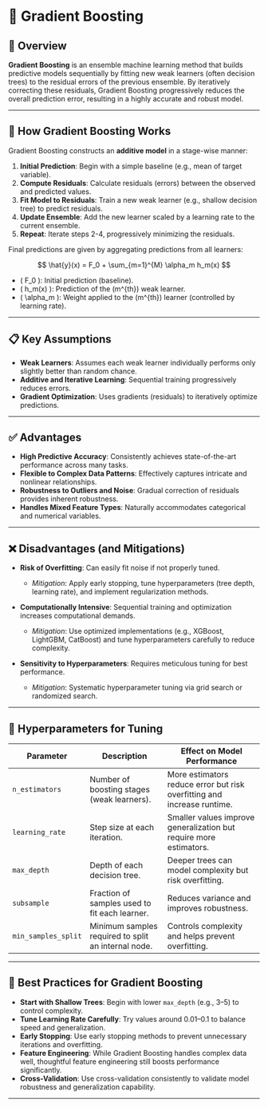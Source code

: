 # 🔹 Gradient Boosting

## 📌 Overview  

**Gradient Boosting** is an ensemble machine learning method that builds predictive models sequentially by fitting new weak learners (often decision trees) to the residual errors of the previous ensemble. By iteratively correcting these residuals, Gradient Boosting progressively reduces the overall prediction error, resulting in a highly accurate and robust model.

---

## 🚀 How Gradient Boosting Works  

Gradient Boosting constructs an **additive model** in a stage-wise manner:

1. **Initial Prediction**: Begin with a simple baseline (e.g., mean of target variable).
2. **Compute Residuals**: Calculate residuals (errors) between the observed and predicted values.
3. **Fit Model to Residuals**: Train a new weak learner (e.g., shallow decision tree) to predict residuals.
4. **Update Ensemble**: Add the new learner scaled by a learning rate to the current ensemble.
5. **Repeat**: Iterate steps 2-4, progressively minimizing the residuals.

Final predictions are given by aggregating predictions from all learners:

$$
\hat{y}(x) = F_0 + \sum_{m=1}^{M} \alpha_m h_m(x)
$$

- \( F_0 \): Initial prediction (baseline).
- \( h_m(x) \): Prediction of the \(m^{th}\) weak learner.
- \( \alpha_m \): Weight applied to the \(m^{th}\) learner (controlled by learning rate).

---

## 📋 Key Assumptions  

- **Weak Learners**: Assumes each weak learner individually performs only slightly better than random chance.
- **Additive and Iterative Learning**: Sequential training progressively reduces errors.
- **Gradient Optimization**: Uses gradients (residuals) to iteratively optimize predictions.

---

## ✅ Advantages  

- **High Predictive Accuracy**: Consistently achieves state-of-the-art performance across many tasks.
- **Flexible to Complex Data Patterns**: Effectively captures intricate and nonlinear relationships.
- **Robustness to Outliers and Noise**: Gradual correction of residuals provides inherent robustness.
- **Handles Mixed Feature Types**: Naturally accommodates categorical and numerical variables.

---

## ❌ Disadvantages (and Mitigations)

- **Risk of Overfitting**: Can easily fit noise if not properly tuned.
  - *Mitigation*: Apply early stopping, tune hyperparameters (tree depth, learning rate), and implement regularization methods.

- **Computationally Intensive**: Sequential training and optimization increases computational demands.
  - *Mitigation*: Use optimized implementations (e.g., XGBoost, LightGBM, CatBoost) and tune hyperparameters carefully to reduce complexity.

- **Sensitivity to Hyperparameters**: Requires meticulous tuning for best performance.
  - *Mitigation*: Systematic hyperparameter tuning via grid search or randomized search.

---

## 🔧 Hyperparameters for Tuning  

| Parameter             | Description                                            | Effect on Model Performance                    |
|-----------------------|--------------------------------------------------------|-------------------------------------------------|
| `n_estimators`        | Number of boosting stages (weak learners).             | More estimators reduce error but risk overfitting and increase runtime. |
| `learning_rate`       | Step size at each iteration.                           | Smaller values improve generalization but require more estimators. |
| `max_depth`           | Depth of each decision tree.                           | Deeper trees can model complexity but risk overfitting. |
| `subsample`           | Fraction of samples used to fit each learner.          | Reduces variance and improves robustness.      |
| `min_samples_split`   | Minimum samples required to split an internal node.    | Controls complexity and helps prevent overfitting. |

---

## 📝 Best Practices for Gradient Boosting  

- **Start with Shallow Trees**: Begin with lower `max_depth` (e.g., 3–5) to control complexity.
- **Tune Learning Rate Carefully**: Try values around 0.01–0.1 to balance speed and generalization.
- **Early Stopping**: Use early stopping methods to prevent unnecessary iterations and overfitting.
- **Feature Engineering**: While Gradient Boosting handles complex data well, thoughtful feature engineering still boosts performance significantly.
- **Cross-Validation**: Use cross-validation consistently to validate model robustness and generalization capability.

---
